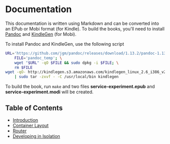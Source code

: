 # Documentation

This documentation is written using Markdown and can be converted into an EPub or Mobi format (for Kindle).  To build the books, you'll need to install [Pandoc](http://johnmacfarlane.net/pandoc/) and [KindleGen](http://www.amazon.com/gp/feature.html?docId=1000765211) (for Mobi).

To install Pandoc and KindleGen, use the following script

```bash
URL='https://github.com/jgm/pandoc/releases/download/1.13.2/pandoc-1.13.2-1-amd64.deb'; \
    FILE='pandoc_temp'; \
    wget "$URL" -qO $FILE && sudo dpkg -i $FILE; \
    rm $FILE
wget -qO- http://kindlegen.s3.amazonaws.com/kindlegen_linux_2.6_i386_v2_9.tar.gz \
	| sudo tar -zxvf - -C /usr/local/bin kindlegen
```

To build the book, run `make` and two files **service-experiment.epub** and **service-experiment.modi** will be created.

## Table of Contents

* [Introduction](00_Introduction/content.md)
* [Container Layout](01_ContainerLayout/content.md)
* [Router](02_Router/content.md)
* [Developing in Isolation](03_DevelopingInIsolation/content.md)
